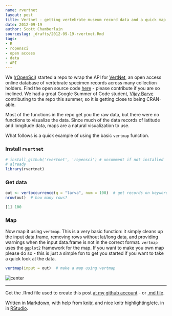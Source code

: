```yaml
---
name: rvertnet
layout: post
title: Vertnet - getting vertebrate museum record data and a quick map
date: 2012-09-19
author: Scott Chamberlain
sourceslug: _drafts/2012-09-19-rvertnet.Rmd
tags: 
- R
- ropensci
- open access
- data
- API
---
```


We ([rOpenSci](http://ropensci.org/)) started a repo to wrap the API for [VertNet](http://vertnet.org/index.php), an open access online database of vertebrate specimen records across many collection holders. Find the open source code [here](https://github.com/ropensci/rvertnet) - please contribute if you are so inclined.  We had a great Google Summer of Code student, [Vijay Barve](http://vijaybarve.wordpress.com/) contributing to the repo this summer, so it is getting close to being CRAN-able. 

Most of the functions in the repo get you the raw data, but there were no functions to visualize the data.  Since much of the data records of latitude and longitude data, maps are a natural visualization to use.  

What follows is a quick example of using the basic `vertmap` function.

### Install `rvertnet`

```r
# install_github('rvertnet', 'ropensci') # uncomment if not installed
# already
library(rvertnet)
```


### Get data

```r
out <- vertoccurrence(q = "larva", num = 100)  # get records on keyword 'larva', limit to 100
nrow(out)  # how many rows?
```



```r
[1] 100
```


### Map

Now map it using `vertmap`.  This is a very basic function: it simply cleans up the input data.frame, removing rows without lat/long data, and providing warnings when the input data.frame is not in the correct format.  `vertmap` uses the `ggplot2` framework for the map.  If you want to make you own map please do so -  this is just a simple fxn to get you started if you want to take a quick look at the data.

```r
vertmap(input = out)  # make a map using vertmap
```

![center](/vertmap.png) 


---

Get the .Rmd file used to create this post [at my github account](https://github.com/sckott/sckott.github.com/tree/master/_drafts/2012-09-19-rvertnet.Rmd) - or [.md file](https://github.com/sckott/sckott.github.com/tree/master/_posts/2012-09-19-rvertnet.md).

Written in [Markdown](http://daringfireball.net/projects/markdown/), with help from [knitr](http://yihui.name/knitr/), and nice knitr highlighting/etc. in in [RStudio](http://rstudio.org/).

